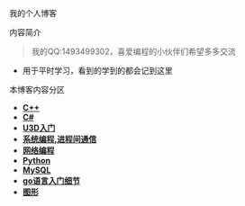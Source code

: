 我的个人博客

内容简介

> 我的QQ:1493499302，喜爱编程的小伙伴们希望多多交流



* 用于平时学习，看到的学到的都会记到这里


本博客内容分区
* [**C++**](c++/index.md)
* [**C#**](./CS/index.md)
* [**U3D入门**](./U3D/index.md)
* [**系统编程,进程间通信**](./系统编程/linux.md)
* [**网络编程**](./网络编程/linux.md)
* [**Python**](./python/index.md)
* [**MySQL**](./mysql/index.md)
* [**go语言入门细节**](./golang/index.md)
* [**图形**](cg/index.md)
